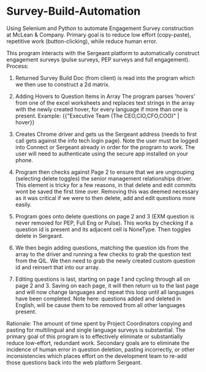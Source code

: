 # Survey-Build-Automation
Using Selenium and Python to automate Engagement Survey construction
at McLean & Company. Primary goal is to reduce low effort (copy-paste), 
repetitive work (button-clicking), while reduce human error.

This program interacts with the Sergeant platform to automatically construct engagement 
surveys (pulse surveys, PEP surveys and full engagement). 
Process:

1. Returned Survey Build Doc (from client) is read into the program which we then use to construct a 2d matrix. 

2. Adding Hovers to Question Items in Array
The program parses 'hovers' from one of the excel worksheets and replaces text strings in the array with the newly
created hover, for every language if more than one is present.
Example: {{"Executive Team (The CEO,CIO,CFO,COO)" | hover}}

3. Creates Chrome driver and gets us the Sergeant address (needs to first call gets against the info tech login page). 
Note the user must be logged into Connect or Sergeant already in order for the program to work. The user will need to 
authenticate using the secure app installed on your phone.

4. Program then checks against Page 2 to ensure that we are ungrouping (selecting delete toggles) the senior management relationships
driver. This element is tricky for a few reasons, in that delete and edit commits wont be saved the first time over.
Removing this was deemed necessary as it was critical if we were to then delete, add and edit questions more easily.

5. Program goes onto delete questions on page 2 and 3 (EXM question is never removed for PEP, Full Eng or Pulse). This 
works by checking if a question id is present and its adjacent cell is NoneType. Then toggles delete in Sergeant.

6. We then begin adding questions, matching the question ids from the array to the driver and running a few checks
to grab the question text from the QIL. We then need to grab the newly created custom question id and reinsert that 
into our array.

7. Editing questions is last, starting on page 1 and cycling through all on page 2 and 3. Saving on each page, it will then return
us to the last page and will now change languages and repeat this loop until all languages have been completed. Note here:
questions added and deleted in English, will be cause them to be removed from all other languages present.

Rationale:
The amount of time spent by Project Coordinators copying and pasting for multilingual and single language 
surveys is substantial. The primary goal of this program is to effectively eliminate or substantially reduce 
low-effort, redundant work. Secondary goals are to eliminate the incidence of human error in question deletion, 
pasting incorrectly, or other inconsistencies which places effort on the development team to re-add those questions
back into the web platform Sergeant.
